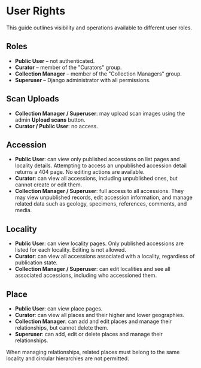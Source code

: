 # User Rights

This guide outlines visibility and operations available to different user roles.

## Roles
- **Public User** – not authenticated.
- **Curator** – member of the "Curators" group.
- **Collection Manager** – member of the "Collection Managers" group.
- **Superuser** – Django administrator with all permissions.

## Scan Uploads
- **Collection Manager / Superuser**: may upload scan images using the admin **Upload scans** button.
- **Curator / Public User**: no access.

## Accession
- **Public User**: can view only published accessions on list pages and locality details. Attempting to access an unpublished accession detail returns a 404 page. No editing actions are available.
- **Curator**: can view all accessions, including unpublished ones, but cannot create or edit them.
- **Collection Manager / Superuser**: full access to all accessions. They may view unpublished records, edit accession information, and manage related data such as geology, specimens, references, comments, and media.

## Locality
- **Public User**: can view locality pages. Only published accessions are listed for each locality. Editing is not allowed.
- **Curator**: can view all accessions associated with a locality, regardless of publication state.
- **Collection Manager / Superuser**: can edit localities and see all associated accessions, including who accessioned them.

## Place
- **Public User**: can view place pages.
- **Curator**: can view all places and their higher and lower geographies.
- **Collection Manager**: can add and edit places and manage their relationships, but cannot delete them.
- **Superuser**: can add, edit or delete places and manage their relationships.

When managing relationships, related places must belong to the same locality and circular hierarchies are not permitted.

